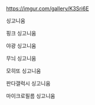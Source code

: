 https://imgur.com/gallery/K3Sri6E

싱고니움

핑크 싱고니움

야광 싱고니움

무늬 싱고니움

모히또 싱고니움

판다갤럭시 싱고니움

마이크로필름 싱고니움
